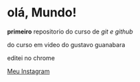 # olá, Mundo!
 **primeiro** repositorio do curso de *git e github*
 
 do curso em video do gustavo guanabara
 
 editei no chrome
 
 [Meu Instagram](https://instagram.com/felipedantas043)
